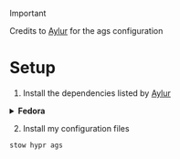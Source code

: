 > [!Important]
> Credits to [Aylur](https://github.com/Aylur/dotfiles) for the ags configuration

<!-- SETUP -->
# Setup
1. Install the dependencies listed by [Aylur](https://github.com/Aylur/dotfiles)

<details>
<summary><b>Fedora</b></summary>

<p align="center">
    <b> </b>
</p>

> Tip: By the way, for the `sassc` package you can find it [here](https://www.npmjs.com/package/dart-sass)

2. Missing dependencies from my configuration
- [grimshot](https://github.com/OctopusET/sway-contrib/blob/master/grimshot) (Screenshots)
- [Pipewire](https://github.com/PipeWire/pipewire), [Wireplumber](https://github.com/PipeWire/wireplumber) (Audio control)
- [inotify-tools](https://github.com/inotify-tools/inotify-tools) (Notification)
- [brightnessctl](https://github.com/Hummer12007/brightnessctl) (Brightness control)

</details>

<p align="center">
    <b> </b>
</p>

2. Install my configuration files

```shell
stow hypr ags
```
